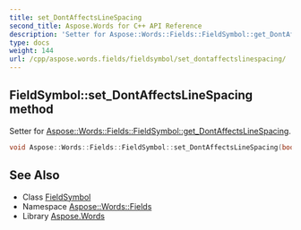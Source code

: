 ```yaml
---
title: set_DontAffectsLineSpacing
second_title: Aspose.Words for C++ API Reference
description: 'Setter for Aspose::Words::Fields::FieldSymbol::get_DontAffectsLineSpacing.'
type: docs
weight: 144
url: /cpp/aspose.words.fields/fieldsymbol/set_dontaffectslinespacing/
---
```

## FieldSymbol::set_DontAffectsLineSpacing method


Setter for [Aspose::Words::Fields::FieldSymbol::get_DontAffectsLineSpacing](../get_dontaffectslinespacing/).

```cpp
void Aspose::Words::Fields::FieldSymbol::set_DontAffectsLineSpacing(bool value)
```

## See Also

* Class [FieldSymbol](../)
* Namespace [Aspose::Words::Fields](../../)
* Library [Aspose.Words](../../../)
